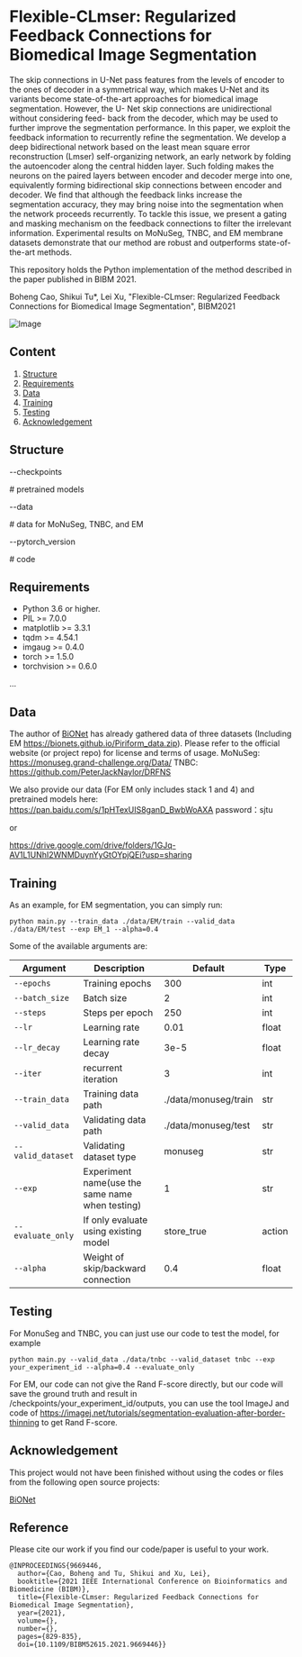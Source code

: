 # Flexible-CLmser: Regularized Feedback Connections for Biomedical Image Segmentation

The skip connections in U-Net pass features from
the levels of encoder to the ones of decoder in a symmetrical
way, which makes U-Net and its variants become state-of-the-art
approaches for biomedical image segmentation. However, the U-
Net skip connections are unidirectional without considering feed-
back from the decoder, which may be used to further improve the
segmentation performance. In this paper, we exploit the feedback
information to recurrently refine the segmentation. We develop a
deep bidirectional network based on the least mean square error
reconstruction (Lmser) self-organizing network, an early network
by folding the autoencoder along the central hidden layer. Such
folding makes the neurons on the paired layers between encoder
and decoder merge into one, equivalently forming bidirectional
skip connections between encoder and decoder. We find that
although the feedback links increase the segmentation accuracy,
they may bring noise into the segmentation when the network
proceeds recurrently. To tackle this issue, we present a gating
and masking mechanism on the feedback connections to filter
the irrelevant information. Experimental results on MoNuSeg,
TNBC, and EM membrane datasets demonstrate that our method
are robust and outperforms state-of-the-art methods.

This repository holds the Python implementation of the method described in the paper published in BIBM 2021.

Boheng Cao, Shikui Tu*, Lei Xu, "Flexible-CLmser: Regularized Feedback Connections for Biomedical Image Segmentation", BIBM2021

![Image](https://github.com/SJTUMisaka/Flexible-CLmser/blob/main/model.png)
## Content

1. [Structure](#Structure)
2. [Requirements](#Requirements)
3. [Data](#Data)
3. [Training](#Training)
4. [Testing](#Testing)
5. [Acknowledgement](#Acknowledgement)

## Structure

--checkpoints

\# pretrained models

--data

\# data for MoNuSeg, TNBC, and EM

--pytorch_version

\# code

## Requirements

- Python 3.6 or higher.
- PIL >= 7.0.0
- matplotlib >= 3.3.1
- tqdm >= 4.54.1
- imgaug >= 0.4.0
- torch >= 1.5.0
- torchvision >= 0.6.0

...

## Data
The author of [BiONet](https://github.com/tiangexiang/BiO-Net) has already gathered data of three datasets (Including EM  https://bionets.github.io/Piriform_data.zip). Please refer to the official website (or project repo) for license and terms of usage.
MoNuSeg: https://monuseg.grand-challenge.org/Data/
TNBC: https://github.com/PeterJackNaylor/DRFNS

We also provide our data (For EM only includes stack 1 and 4) and pretrained models here:
https://pan.baidu.com/s/1pHTexUIS8ganD_BwbWoAXA 
password：sjtu

or

https://drive.google.com/drive/folders/1GJq-AV1L1UNhI2WNMDuynYyGtOYpjQEi?usp=sharing

## Training

As an example, for EM segmentation, you can simply run:

`python main.py --train_data ./data/EM/train --valid_data ./data/EM/test --exp EM_1 --alpha=0.4`

Some of the available arguments are:

| Argument          | Description                                                | Default                     | Type  |
| ----------------- | ---------------------------------------------------------- | --------------------------- | ----- |
| `--epochs`        | Training epochs                                | 300                  | int   |
| `--batch_size`    |  Batch size                                          | 2                | int   |
| `--steps`        | Steps per epoch                                               | 250                        | int   |
| `--lr`             | Learning rate | 0.01                | float   |
| `--lr_decay`    | Learning rate decay                                         | 3e-5                          | float   |
| `--iter`            | recurrent iteration                                             | 3                        | int |
| `--train_data`         | Training data path           | ./data/monuseg/train                        | str |
| `--valid_data`         | Validating data path           | ./data/monuseg/test                        | str |
| `--valid_dataset`         | Validating dataset type           | monuseg                        | str |
| `--exp`        | Experiment name(use the same name when testing)                         | 1                        | str  |
| `--evaluate_only` |  If only evaluate using existing model            | store_true | action   |
| `--alpha`  | Weight of skip/backward connection             | 0.4            | float  |

## Testing
For MonuSeg and TNBC, you can just use our code to test the model, for example

`python main.py --valid_data ./data/tnbc --valid_dataset tnbc --exp your_experiment_id --alpha=0.4 --evaluate_only`

For EM, our code can not give the Rand F-score directly, but our code will save the ground truth and result in /checkpoints/your_experiment_id/outputs, you can use the tool ImageJ and code of https://imagej.net/tutorials/segmentation-evaluation-after-border-thinning to get Rand F-score.
## Acknowledgement

This project would not have been finished without using the codes or files from the following open source projects:

 [BiONet](https://github.com/tiangexiang/BiO-Net)



## Reference

Please cite our work if you find our code/paper is useful to your work.

```
@INPROCEEDINGS{9669446,
  author={Cao, Boheng and Tu, Shikui and Xu, Lei},
  booktitle={2021 IEEE International Conference on Bioinformatics and Biomedicine (BIBM)}, 
  title={Flexible-CLmser: Regularized Feedback Connections for Biomedical Image Segmentation}, 
  year={2021},
  volume={},
  number={},
  pages={829-835},
  doi={10.1109/BIBM52615.2021.9669446}}
```
